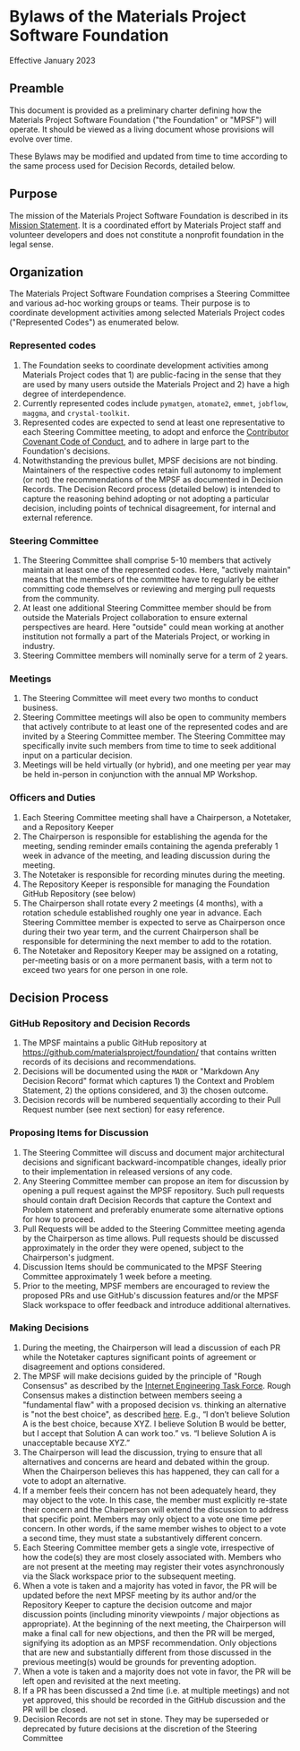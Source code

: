 # Bylaws of the Materials Project Software Foundation

Effective January 2023

## Preamble

This document is provided as a preliminary charter defining how the Materials Project Software Foundation ("the Foundation" or "MPSF") will operate. It should be viewed as a living document whose provisions will evolve over time.

These Bylaws may be modified and updated from time to time according to the same process used for Decision Records, detailed below.

## Purpose

The mission of the Materials Project Software Foundation is described in its [Mission Statement](decisions/0001-mission-statement.md). It is a coordinated effort by Materials Project staff and volunteer developers and does not constitute a nonprofit foundation in the legal sense.

## Organization

The Materials Project Software Foundation comprises a Steering Committee and various ad-hoc working groups or teams. Their purpose is to coordinate development activities among selected Materials Project codes ("Represented Codes") as enumerated below.

### Represented codes

 1. The Foundation seeks to coordinate development activities among Materials Project codes that 1) are public-facing in the sense that they are used by many users outside the Materials Project and 2) have a high degree of interdependence.
 2. Currently represented codes include `pymatgen`, `atomate2`, `emmet`, `jobflow`, `maggma`, and `crystal-toolkit`.
 3. Represented codes are expected to send at least one representative to each Steering Committee meeting, to adopt and enforce the [Contributor Covenant Code of Conduct](https://www.contributor-covenant.org/), and to adhere in large part to the Foundation's decisions.
 4. Notwithstanding the previous bullet, MPSF decisions are not binding. Maintainers of the respective codes retain full autonomy to implement (or not) the recommendations of the MPSF as documented in Decision Records. The Decision Record process (detailed below) is intended to capture the reasoning behind adopting or not adopting a particular decision, including points of technical disagreement, for internal and external reference.

### Steering Committee

1. The Steering Committee shall comprise 5-10 members that actively maintain at least one of the represented codes. Here, "actively maintain" means that the members of the committee have to regularly be either committing code themselves or reviewing and merging pull requests from the community.
2. At least one additional Steering Committee member should be from outside the Materials Project collaboration to ensure external perspectives are heard. Here "outside" could mean working at another institution not formally a part of the Materials Project, or working in industry.
3. Steering Committee members will nominally serve for a term of 2 years.

### Meetings

1. The Steering Committee will meet every two months to conduct business.
2. Steering Committee meetings will also be open to community members that actively contribute to at least one of the represented codes and are invited by a Steering Committee member. The Steering Committee may specifically invite such members from time to time to seek additional input on a particular decision.
3. Meetings will be held virtually (or hybrid), and one meeting per year may be held in-person in conjunction with the annual MP Workshop.

### Officers and Duties

1. Each Steering Committee meeting shall have a Chairperson, a Notetaker, and a Repository Keeper
2. The Chairperson is responsible for establishing the agenda for the meeting, sending reminder emails containing the agenda preferably 1 week in advance of the meeting, and leading discussion during the meeting.
3. The Notetaker is responsible for recording minutes during the meeting.
4. The Repository Keeper is responsible for managing the Foundation GitHub Repository (see below)
5. The Chairperson shall rotate every 2 meetings (4 months), with a rotation schedule established roughly one year in advance. Each Steering Committee member is expected to serve as Chairperson once during their two year term, and the current Chairperson shall be responsible for determining the next member to add to the rotation.
6. The Notetaker and Repository Keeper may be assigned on a rotating, per-meeting basis or on a more permanent basis, with a term not to exceed two years for one person in one role.

## Decision Process

### GitHub Repository and Decision Records

1. The MPSF maintains a public GitHub repository at <https://github.com/materialsproject/foundation/> that contains written records of its decisions and recommendations.
2. Decisions will be documented using the `MADR` or "Markdown Any Decision Record" format which captures 1) the Context and Problem Statement, 2) the options considered, and 3) the chosen outcome.
3. Decision records will be numbered sequentially according to their Pull Request number (see next section) for easy reference.

### Proposing Items for Discussion

1. The Steering Committee will discuss and document major architectural decisions and significant backward-incompatible changes, ideally prior to their implementation in released versions of any code.
2. Any Steering Committee member can propose an item for discussion by opening a pull request against the MPSF repository. Such pull requests should contain draft Decision Records that capture the Context and Problem statement and preferably enumerate some alternative options for how to proceed.
3. Pull Requests will be added to the Steering Committee meeting agenda by the Chairperson as time allows. Pull requests should be discussed approximately in the order they were opened, subject to the Chairperson's judgment.
4. Discussion Items should be communicated to the MPSF Steering Committee approximately 1 week before a meeting.
5. Prior to the meeting, MPSF members are encouraged to review the proposed PRs and use GitHub's discussion features and/or the MPSF Slack workspace to offer feedback and introduce additional alternatives.

### Making Decisions

1. During the meeting, the Chairperson will lead a discussion of each PR while the Notetaker captures significant points of agreement or disagreement and options considered.
2. The MPSF will make decisions guided by the principle of "Rough Consensus" as described by the [Internet Engineering Task Force](https://www.rfc-editor.org/rfc/rfc7282#page-7). Rough Consensus makes a distinction between members seeing a "fundamental flaw" with a proposed decision vs. thinking an alternative is "not the best choice", as described [here](https://async.twist.com/decision-making-flat-organization/). E.g., “I don’t believe Solution A is the best choice, because XYZ. I believe Solution B would be better, but I accept that Solution A can work too.” vs. “I believe Solution A is unacceptable because XYZ.”
3. The Chairperson will lead the discussion, trying to ensure that all alternatives and concerns are heard and debated within the group. When the Chairperson believes this has happened, they can call for a vote to adopt an alternative.
4. If a member feels their concern has not been adequately heard, they may object to the vote. In this case, the member must explicitly re-state their concern and the Chairperson will extend the discussion to address that specific point. Members may only object to a vote one time per concern. In other words, if the same member wishes to object to a vote a second time, they must state a substantively different concern.
5. Each Steering Committee member gets a single vote, irrespective of how the code(s) they are most closely associated with. Members who are not present at the meeting may register their votes asynchronously via the Slack workspace prior to the subsequent meeting.
6. When a vote is taken and a majority has voted in favor, the PR will be updated before the next MPSF meeting by its author and/or the Repository Keeper to capture the decision outcome and major discussion points (including minority viewpoints / major objections as appropriate). At the beginning of the next meeting, the Chairperson will make a final call for new objections, and then the PR will be merged, signifying its adoption as an MPSF recommendation. Only objections that are new and substantially different from those discussed in the previous meeting(s) would be grounds for preventing adoption.
7. When a vote is taken and a majority does not vote in favor, the PR will be left open and revisited at the next meeting.
8. If a PR has been discussed a 2nd time (i.e. at multiple meetings) and not yet approved, this should be recorded in the GitHub discussion and the PR will be closed.
9. Decision Records are not set in stone. They may be superseded or deprecated by future decisions at the discretion of the Steering Committee
